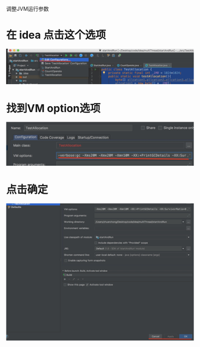 调整JVM运行参数

# 在 idea 点击这个选项

![](img/Xnip2019-04-18_08-40-30.jpg)

# 找到VM option选项

![](img/Xnip2019-04-18_08-40-00.jpg)



# 点击确定

![](img/Xnip2019-04-18_08-48-53.jpg)



